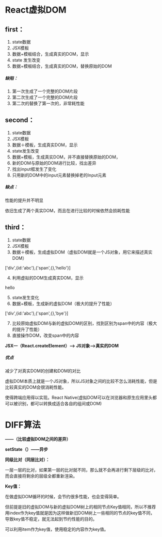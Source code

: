 # React虚拟DOM

## first：

1. state数据
2. JSX模板
3. 数据+模板结合，生成真实的DOM，显示
4. state 发生改变
5. 数据+模板结合，生成真实的DOM，替换原始的DOM

##### 缺陷：

1. 第一次生成了一个完整的DOM片段
2. 第二次生成了一个完整的DOM片段
3. 第二次的替换了第一次的，非常耗性能



## second：

1. state数据
2. JSX模板
3. 数据＋模板，生成真实DOM，显示
4. state发生改变
5. 数据+模板，生成真实DOM，并不直接替换原始的DOM，
6. 新的DOM与原始的DOM进行比较，找出差异
7. 找出input框发生了变化
8. 只用新的DOM中的input元素替换掉老的Input元素

##### 缺点：

性能的提升并不明显

依旧生成了两个真实DOM，而且在进行比较的时候依然会损耗性能



## third：

1. state数据
2. JSX模板
3. 数据＋模板，生成虚拟DOM（虚拟DOM就是一个JS对象，用它来描述真实DOM）

['div',{id:'abc'},{'span',{},'hello'}]

4. 利用虚拟的DOM生成真实DOM，显示

<div id='abc'><span>hello</span></div>

5. state发生变化
6. 数据+模板，生成新的虚拟DOM（极大的提升了性能）

['div',{id:'abc'},{'span',{},'bye'}]

7. 比较原始虚拟DOM与新的虚拟DOM的区别，找到区别为span中的内容（极大的提升了性能）
8. 直接操作DOM，改变span中的内容

**JSX—（React.createElement）—> JS对象——>真实的DOM**

##### 优点

减少了对真实DOM的创建和DOM的对比

虚拟DOM本质上就是一个JS对象，所以JS对象之间的比较不怎么消耗性能，但是比较真实的DOM会很消耗性能。

使得跨端应用得以实现。React Native(虚拟DOM可以在浏览器和原生应用里头都可以被识别，都可以转换成适合各自的组间或DOM)



# DIFF算法

**——（比较虚拟DOM之间的差异）**

**setState（）——异步**

**同级比对（同层比对）：**

一层一层的比对，如果第一层的比对就不同，那么就不会再进行剩下层级的比对，而会直接将剩余的层级全都重新渲染。

**Key值：**

在做虚拟DOM循环的时候，会节约很多性能，也会变得简单。

但前提是旧的虚拟DOM与新的虚拟DOM树上的相同节点Key值相同，所以不推荐用index作为key值就是因为这样做新旧DOM树上一些相同的节点的key值不同，导致key值不稳定，就无法起到节约性能的目的。

可以利用item作为key值，使用稳定的内容作为key值。